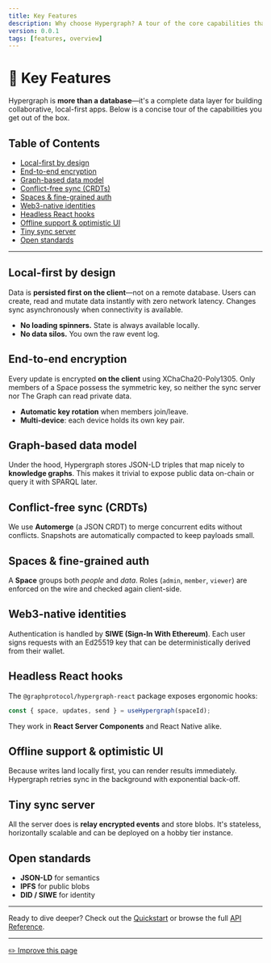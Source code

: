 ```yaml
---
title: Key Features
description: Why choose Hypergraph? A tour of the core capabilities that set it apart from traditional client-server stacks.
version: 0.0.1
tags: [features, overview]
---
```


# 🌟 Key Features

Hypergraph is **more than a database**—it's a complete data layer for building collaborative, local-first apps. Below is a concise tour of the capabilities you get out of the box.

## Table of Contents

- [Local-first by design](#local-first-by-design)
- [End-to-end encryption](#end-to-end-encryption)
- [Graph-based data model](#graph-based-data-model)
- [Conflict-free sync (CRDTs)](#conflict-free-sync-crdts)
- [Spaces & fine-grained auth](#spaces--fine-grained-auth)
- [Web3-native identities](#web3-native-identities)
- [Headless React hooks](#headless-react-hooks)
- [Offline support & optimistic UI](#offline-support--optimistic-ui)
- [Tiny sync server](#tiny-sync-server)
- [Open standards](#open-standards)

---

## Local-first by design

Data is **persisted first on the client**—not on a remote database. Users can create, read and mutate data instantly with zero network latency. Changes sync asynchronously when connectivity is available.

* **No loading spinners.** State is always available locally.
* **No data silos.** You own the raw event log.

## End-to-end encryption

Every update is encrypted **on the client** using XChaCha20-Poly1305. Only members of a Space possess the symmetric key, so neither the sync server nor The Graph can read private data.

* **Automatic key rotation** when members join/leave.
* **Multi-device**: each device holds its own key pair.

## Graph-based data model

Under the hood, Hypergraph stores JSON-LD triples that map nicely to **knowledge graphs**. This makes it trivial to expose public data on-chain or query it with SPARQL later.

## Conflict-free sync (CRDTs)

We use **Automerge** (a JSON CRDT) to merge concurrent edits without conflicts. Snapshots are automatically compacted to keep payloads small.

## Spaces & fine-grained auth

A **Space** groups both *people* and *data*. Roles (`admin`, `member`, `viewer`) are enforced on the wire and checked again client-side.

## Web3-native identities

Authentication is handled by **SIWE (Sign-In With Ethereum)**. Each user signs requests with an Ed25519 key that can be deterministically derived from their wallet.

## Headless React hooks

The `@graphprotocol/hypergraph-react` package exposes ergonomic hooks:

```ts
const { space, updates, send } = useHypergraph(spaceId);
```

They work in **React Server Components** and React Native alike.

## Offline support & optimistic UI

Because writes land locally first, you can render results immediately. Hypergraph retries sync in the background with exponential back-off.

## Tiny sync server

All the server does is **relay encrypted events** and store blobs. It's stateless, horizontally scalable and can be deployed on a hobby tier instance.

## Open standards

* **JSON-LD** for semantics
* **IPFS** for public blobs
* **DID / SIWE** for identity

---

Ready to dive deeper? Check out the [Quickstart](/docs/quickstart) or browse the full [API Reference](/docs/api-reference).

---

[✏️ Improve this page](https://github.com/graphprotocol/hypergraph/edit/main/docs/docs/key-features.md) 